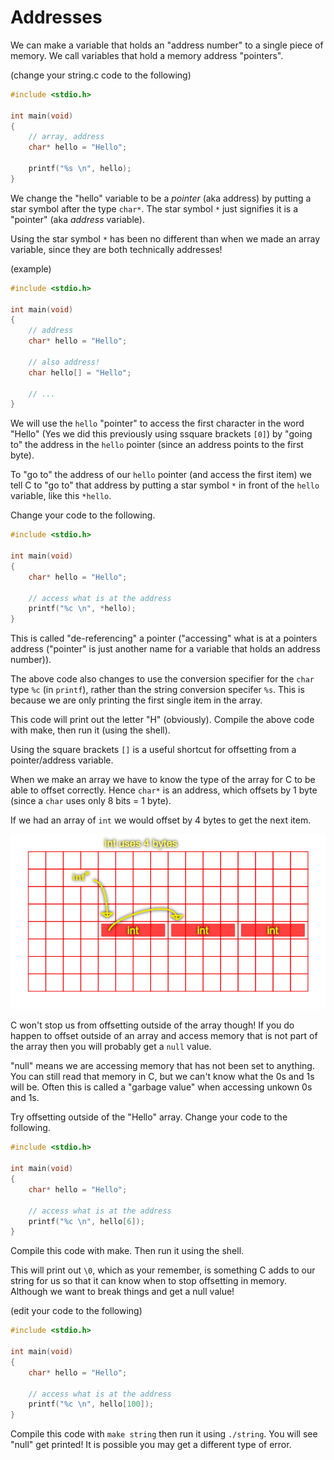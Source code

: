 # Addresses
We can make a variable that holds an "address number" to a single piece of memory. We call variables that hold a memory address "pointers".

(change your string.c code to the following)
```c
#include <stdio.h>

int main(void) 
{
	// array, address
	char* hello = "Hello";

	printf("%s \n", hello);
}
```

We change the "hello" variable to be a *pointer* (aka address) by putting a star symbol after the type `char*`. The star symbol `*` just signifies it is a "pointer" (aka *address* variable).

Using the star symbol `*` has been no different than when we made an array variable, since they are both technically addresses!

(example)
```c
#include <stdio.h>

int main(void) 
{	
	// address
	char* hello = "Hello";
	
	// also address!
	char hello[] = "Hello";

	// ...
}
```

We will use the `hello` "pointer" to access the first character in the word "Hello" (Yes we did this previously using ssquare brackets `[0]`) by "going to" the address in the `hello` pointer (since an address points to the first byte).

To "go to" the address of our `hello` pointer (and access the first item) we tell C to "go to" that address by putting a star symbol `*` in front of the `hello` variable, like this `*hello`.

Change your code to the following.

```c
#include <stdio.h>

int main(void) 
{
	char* hello = "Hello";

	// access what is at the address
	printf("%c \n", *hello);
}
```

This is called "de-referencing" a pointer ("accessing" what is at a pointers address ("pointer" is just another name for a variable that holds an address number)).

The above code also changes to use the conversion specifier for the `char` type `%c` (in `printf`), rather than the string conversion specifer `%s`. This is because we are only printing the first single item in the array.

This code will print out the letter "H" (obviously). Compile the above code with make, then run it (using the shell).

Using the square brackets `[]` is a useful shortcut for offsetting from a pointer/address variable. 

When we make an array we have to know the type of the array for C to be able to offset correctly. Hence `char*` is an address, which offsets by 1 byte (since a `char` uses only 8 bits = 1 byte). 

If we had an array of `int` we would offset by 4 bytes to get the next item.

![array ints offsetting](/Assets/array_ints_offsetting.png)

C won't stop us from offsetting outside of the array though! If you do happen to offset outside of an array and access memory that is not part of the array then you will probably get a `null` value.

"null" means we are accessing memory that has not been set to anything. You can still read that memory in C, but we can't know what the 0s and 1s will be. Often this is called a "garbage value" when accessing unkown 0s and 1s.

Try offsetting outside of the "Hello" array. Change your code to the following.

```c
#include <stdio.h>

int main(void) 
{
	char* hello = "Hello";

	// access what is at the address
	printf("%c \n", hello[6]);
}
```
Compile this code with make. Then run it using the shell.

This will print out `\0`, which as your remember, is something C adds to our string for us so that it can know when to stop offsetting in memory. Although we want to break things and get a null value!

(edit your code to the following)
```c
#include <stdio.h>

int main(void) 
{
	char* hello = "Hello";

	// access what is at the address
	printf("%c \n", hello[100]);
}
```

Compile this code with `make string` then run it using `./string`. You will see "null" get printed! It is possible you may get a different type of error.
